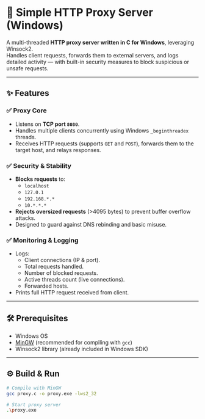 # 🚀 Simple HTTP Proxy Server (Windows)

A multi-threaded **HTTP proxy server written in C for Windows**, leveraging Winsock2.  
Handles client requests, forwards them to external servers, and logs detailed activity — with built-in security measures to block suspicious or unsafe requests.

---

## ✨ Features

### ✅ Proxy Core
- Listens on **TCP port `8080`**.
- Handles multiple clients concurrently using Windows `_beginthreadex` threads.
- Receives HTTP requests (supports `GET` and `POST`), forwards them to the target host, and relays responses.

### ✅ Security & Stability
- **Blocks requests** to:
  - `localhost`
  - `127.0.1`
  - `192.168.*.*`
  - `10.*.*.*`
- **Rejects oversized requests** (>4095 bytes) to prevent buffer overflow attacks.
- Designed to guard against DNS rebinding and basic misuse.

### ✅ Monitoring & Logging
- Logs:
  - Client connections (IP & port).
  - Total requests handled.
  - Number of blocked requests.
  - Active threads count (live connections).
  - Forwarded hosts.
- Prints full HTTP request received from client.

---

## 🛠 Prerequisites

- Windows OS  
- [MinGW](https://www.mingw-w64.org/) (recommended for compiling with `gcc`)  
- Winsock2 library (already included in Windows SDK)

---

## ⚙ Build & Run

```bash
# Compile with MinGW
gcc proxy.c -o proxy.exe -lws2_32

# Start proxy server
.\proxy.exe

